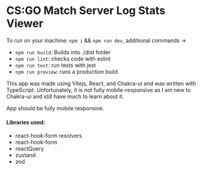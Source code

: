 # CS:GO Match Server Log Stats Viewer

To run on your machine:
`npm i` && `npm run dev`, additional commands ->

- `npm run build`: Builds into ./dist folder
- `npm run lint`: checks code with eslint
- `npm run test`: run tests with jest
- `npm run preview`: runs a production build

This app was made using Vitejs, React, and Chakra-ui and was written with TypeScript. Unfortunately, it is not fully mobile-responsive as I am new to Chakra-ui and still have much to learn about it.

App should be fully mobile responsive.

#### Libraries used:

- react-hook-form resolvers
- react-hook-form
- reactQuery
- zustand
- zod
